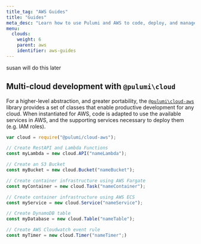 ```yaml
---
title_tag: "AWS Guides"
title: "Guides"
meta_desc: "Learn how to use Pulumi and AWS to code, deploy, and manage cloud, serverless, and container apps and infrastructure faster than ever before."
menu:
  clouds:
    weight: 6
    parent: aws
    identifier: aws-guides
---
```


susan will do this later

## Multi-cloud development with `@pulumi\cloud`

For a higher-level abstraction, and greater portability, the [`@pulumi\cloud-aws`](/docs/tutorials/cloudfx) library provides a set of classes that enable productive development for any cloud. When instantiated for AWS, code is adapted to use the available services in AWS, and the supporting services necessary to deploy them (e.g. IAM roles).

```javascript
var cloud = require("@pulumi/cloud-aws");

// Create RestAPI and Lambda Functions
const myLambda = new cloud.API("nameLambda");

// Create an S3 Bucket
const myBucket = new cloud.Bucket("nameBucket");

// Create container infrastructure using AWS Fargate
const myContainer = new cloud.Task("nameContainer");

// Create container infrastructure using AWS ECS
const myService = new cloud.Service("nameService");

// Create DynamoDB table
const myDatabase = new cloud.Table("nameTable");

// Create AWS Cloudwatch event rule
const myTimer = new cloud.Timer("nameTimer";)
```
